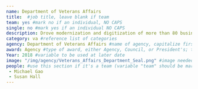 ```yaml
---
name: Department of Veterans Affairs
title:  #job title, leave blank if team
team: yes #mark no if an individual, NO CAPS
single: no #mark yes if an individual NO CAPS
description: Drove modernization and digitization of more than 80 business processes across the VA, bringing services into the 21st century. Their technical savvy and focus on process improvement standardized and streamlined work across the agency to improve service to our veterans.
category: va #reference list of categories
agency: Department of Veterans Affairs #name of agency, capitalize first letter of each name
award: Agency #type of award, either Agency, Council, or President's; this is case sensitive so make sure to match the options listed exactly. This section generates the format of the card
Year: 2018 #variable to be used at later date
image: "/img/agency/Veterans_Affairs_Department_Seal.png" #image needed for Team award (agency seal) and President's award (headshot); leave empty if and individual Agency award, IMAGE PATH: /img/agency/GSA_Seal.png
people: #use this section if it's a team (variable "team" should be marked "yes" above)
 - Michael Gao
 - Susan Hall 
---
```

